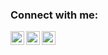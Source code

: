 ### Connect with me:

[<img align="left" alt="chudopak | LinkedIn" width="22px" src="https://image.flaticon.com/icons/png/512/145/145807.png" />][linkedin]
[<img align="left" alt="chudopak | LinkedIn" width="22px" src="https://image.flaticon.com/icons/png/512/2111/2111646.png" />][telegram]
[<img align="left" alt="chudopak | LinkedIn" width="22px" src="https://static.tildacdn.com/tild3463-3135-4335-a266-316361343437/Untitled-1-01.png" />][hh]

[linkedin]: https://www.google.com
[telegram]: https://t.me/pMarash
[hh]: https://kazan.hh.ru/